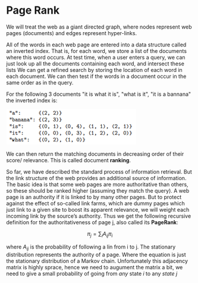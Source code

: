 # Page Rank

We will treat the web as a giant directed graph, where nodes represent web pages (documents) and edges represent hyper-links.

All of the words in each web page are entered into a data structure called an inverted index. That is, for each word, we store a list of the documents where this word occurs. At test time, when a user enters a query, we can just look up all the documents containing each word, and intersect these lists We can get a refined search by storing the location of each word in each document. We can then test if the words in a document occur in the same order as in the query.

For the following 3 documents "it is what it is", "what is it", "it is a bannana" the inverted index is:

![](../.images/machine_learning/page_rank_document_example.png)

We can then return the matching documents in decreasing order of their score/ relevance. This is called document **ranking**.

So far, we have described the standard process of information retrieval. But the link structure of the web provides an additional source of information. The basic idea is that some web pages are more authoritative than others, so these should be ranked higher (assuming they match the query). A web page is an authority if it is linked to by many other pages. But to protect against the effect of so-called link farms, which are dummy pages which just link to a given site to boost its apparent relevance, we will weight each incoming link by the source’s authority. Thus we get the following recursive definition for the authoritativeness of page j, also called its **PageRank**:

$$
\pi_j = \sum_i A_{ij}\pi_i
$$

where $A_{ij}$ is the probability of following a lin from i to j. The stationary distribution represents the authority of a page.  Where the equation is just the stationary distribution of a Markov chain. Unfortunately this adjacency matrix is highly sprace, hence we need to augument the matrix a bit, we need to give a small probability of going from *any* state $i$ to any *state* $j$